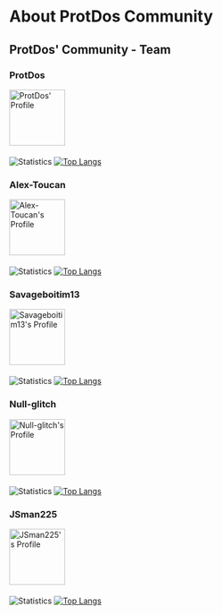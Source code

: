 # About ProtDos Community

## ProtDos' Community - Team

### ProtDos
<a href = "https://github.com/ProtDos"><img src = "https://avatars.githubusercontent.com/u/69071809?v=4" alt = "ProtDos' Profile" style = "width: 100px; height: auto;"/><a/>
</br></br>
![Statistics](https://github-profile-summary-cards.vercel.app/api/cards/profile-details?username=ProtDos&theme=github_dark)
[![Top Langs](https://github-readme-stats.vercel.app/api/top-langs/?username=ProtDos&theme=github_dark)](https://github.com/anuraghazra/github-readme-stats)
</br>
### Alex-Toucan
<a href = "https://github.com/Alex-Toucan"><img src = "https://avatars.githubusercontent.com/u/99103316?v=4" alt = "Alex-Toucan's Profile" style = "width: 100px; height: auto;"/><a/>
</br></br>
![Statistics](https://github-profile-summary-cards.vercel.app/api/cards/profile-details?username=Alex-Toucan&theme=github_dark)
[![Top Langs](https://github-readme-stats.vercel.app/api/top-langs/?username=Alex-Toucan&theme=github_dark)](https://github.com/anuraghazra/github-readme-stats)
</br>
### Savageboitim13
<a href = "https://github.com/Savageboitim13"><img src = "https://avatars.githubusercontent.com/u/102526504?v=4" alt = "Savageboitim13's Profile" style = "width: 100px; height: auto;"/><a/>
</br></br>
![Statistics](https://github-profile-summary-cards.vercel.app/api/cards/profile-details?username=Savageboitim13&theme=github_dark)
[![Top Langs](https://github-readme-stats.vercel.app/api/top-langs/?username=Savageboitim13&theme=github_dark)](https://github.com/anuraghazra/github-readme-stats)
</br>
### Null-glitch
<a href = "https://github.com/Null-glitch"><img src = "https://avatars.githubusercontent.com/u/72862794?v=4" alt = "Null-glitch's Profile" style = "width: 100px; height: auto;"/><a/>
</br></br>
![Statistics](https://github-profile-summary-cards.vercel.app/api/cards/profile-details?username=Null-glitch&theme=github_dark)
[![Top Langs](https://github-readme-stats.vercel.app/api/top-langs/?username=Null-glitch&theme=github_dark)](https://github.com/anuraghazra/github-readme-stats)
</br>
### JSman225
<a href = "https://github.com/JSman225"><img src = "https://avatars.githubusercontent.com/u/84781179?v=4" alt = "JSman225's Profile" style = "width: 100px; height: auto;"/><a/>
</br></br>
![Statistics](https://github-profile-summary-cards.vercel.app/api/cards/profile-details?username=JSman225&theme=github_dark)
[![Top Langs](https://github-readme-stats.vercel.app/api/top-langs/?username=JSman225&theme=github_dark)](https://github.com/anuraghazra/github-readme-stats)

<!--
Top member:
1. ProtDos
2. Alex-Toucan
3. Savageboitim13
4. Null-glitch
5. JSman225
-->
